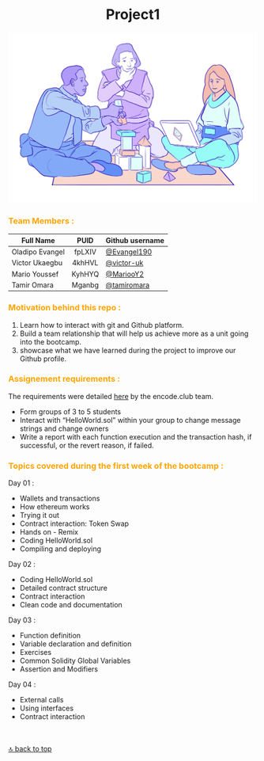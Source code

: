 <h1 align=center>Project1</h1>


![Alt text](enterprise-eth.d2a3f314.png)

### <p style="color:orange">Team Members :</p>

| Full Name       |  PUID  | Github username                              |
| --------------- | :----: | -------------------------------------------- |
| Oladipo Evangel | fpLXIV | [@Evangel190](https://github.com/Evangel90)  |
| Victor Ukaegbu  | 4khHVL | [@victor-uk](https://github.com/victor-uk)   |
| Mario Youssef   | KyhHYQ | [@MariooY2](https://github.com/MariooY2)     |
| Tamir Omara     | Mganbg | [@tamiromara](https://github.com/tamiromara) |


### <p style="color:orange">Motivation behind this repo :</p>

1. Learn how to interact with git and Github platform.
2. Build a team relationship that will help us achieve more as a unit going into the bootcamp.
3. showcase what we have learned during the project to improve our Github profile.

### <p style="color:orange">Assignement requirements :</p>

The requirements were detailed [here](https://encodeclub.notion.site/EVM-Bootcamp-Q4-2024-84ef51c6eb20450f8100729c2df48329) by the encode.club team.

- Form groups of 3 to 5 students
- Interact with “HelloWorld.sol” within your group to change message strings and change owners
- Write a report with each function execution and the transaction hash, if successful, or the revert reason, if failed.

### <p style="color:orange">Topics covered during the first week of the bootcamp :</p>

Day 01 :

- Wallets and transactions
- How ethereum works
- Trying it out
- Contract interaction: Token Swap
- Hands on - Remix
- Coding HelloWorld.sol
- Compiling and deploying

Day 02 :

- Coding HelloWorld.sol
- Detailed contract structure
- Contract interaction
- Clean code and documentation

Day 03 :

- Function definition
- Variable declaration and definition
- Exercises
- Common Solidity Global Variables
- Assertion and Modifiers

Day 04 :

- External calls
- Using interfaces
- Contract interaction

<br><br>
[🔝 back to top](#Project1)
